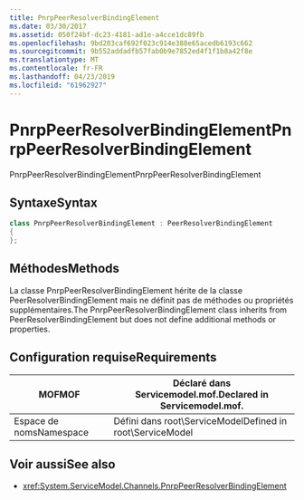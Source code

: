 ```yaml
---
title: PnrpPeerResolverBindingElement
ms.date: 03/30/2017
ms.assetid: 050f24bf-dc23-4181-ad1e-a4cce1dc89fb
ms.openlocfilehash: 9bd203caf692f023c914e388e65acedb6193c662
ms.sourcegitcommit: 9b552addadfb57fab0b9e7852ed4f1f1b8a42f8e
ms.translationtype: MT
ms.contentlocale: fr-FR
ms.lasthandoff: 04/23/2019
ms.locfileid: "61962927"
---
```

# <a name="pnrppeerresolverbindingelement"></a><span data-ttu-id="891ce-102">PnrpPeerResolverBindingElement</span><span class="sxs-lookup"><span data-stu-id="891ce-102">PnrpPeerResolverBindingElement</span></span>

<span data-ttu-id="891ce-103">PnrpPeerResolverBindingElement</span><span class="sxs-lookup"><span data-stu-id="891ce-103">PnrpPeerResolverBindingElement</span></span>

## <a name="syntax"></a><span data-ttu-id="891ce-104">Syntaxe</span><span class="sxs-lookup"><span data-stu-id="891ce-104">Syntax</span></span>

```csharp
class PnrpPeerResolverBindingElement : PeerResolverBindingElement
{
};
```

## <a name="methods"></a><span data-ttu-id="891ce-105">Méthodes</span><span class="sxs-lookup"><span data-stu-id="891ce-105">Methods</span></span>

<span data-ttu-id="891ce-106">La classe PnrpPeerResolverBindingElement hérite de la classe PeerResolverBindingElement mais ne définit pas de méthodes ou propriétés supplémentaires.</span><span class="sxs-lookup"><span data-stu-id="891ce-106">The PnrpPeerResolverBindingElement class inherits from PeerResolverBindingElement but does not define additional methods or properties.</span></span>

## <a name="requirements"></a><span data-ttu-id="891ce-107">Configuration requise</span><span class="sxs-lookup"><span data-stu-id="891ce-107">Requirements</span></span>

|<span data-ttu-id="891ce-108">MOF</span><span class="sxs-lookup"><span data-stu-id="891ce-108">MOF</span></span>|<span data-ttu-id="891ce-109">Déclaré dans Servicemodel.mof.</span><span class="sxs-lookup"><span data-stu-id="891ce-109">Declared in Servicemodel.mof.</span></span>|
|---------|-----------------------------------|
|<span data-ttu-id="891ce-110">Espace de noms</span><span class="sxs-lookup"><span data-stu-id="891ce-110">Namespace</span></span>|<span data-ttu-id="891ce-111">Défini dans root\ServiceModel</span><span class="sxs-lookup"><span data-stu-id="891ce-111">Defined in root\ServiceModel</span></span>|

## <a name="see-also"></a><span data-ttu-id="891ce-112">Voir aussi</span><span class="sxs-lookup"><span data-stu-id="891ce-112">See also</span></span>

- <xref:System.ServiceModel.Channels.PnrpPeerResolverBindingElement>
